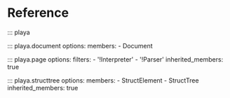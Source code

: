 # Reference

::: playa

::: playa.document
    options:
        members:
        - Document

::: playa.page
    options:
        filters:
        - '!Interpreter'
        - '!Parser'
        inherited_members: true

::: playa.structtree
    options:
        members:
        - StructElement
        - StructTree
        inherited_members: true
